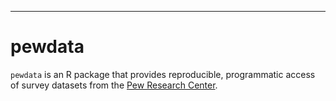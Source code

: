 ------------------------------------------------------------------------
pewdata
=========

`pewdata` is an R package that provides reproducible, programmatic access of survey datasets from the [Pew Research Center](http://www.pewresearch.org).
